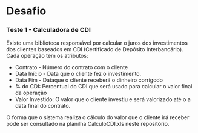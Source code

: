 # Desafio

### Teste 1 - Calculadora de CDI
Existe uma biblioteca responsável por calcular o juros dos investimentos dos clientes baseados em CDI (Certificado de Depósito Interbancário). 
Cada operação tem os atributos:
* Contrato - Número do contrato com o cliente
* Data Início - Data que o cliente fez o investimento.
* Data Fim - Dataque o cliente receberá o dinheiro corrigodo
* % do CDI: Percentual do CDI que será usado para calcular o valor final da operação
* Valor Investido: O valor que o cliente investiu e será valorizado até o a data final do contrato.

O forma que o sistema realiza o cálculo do valor que o cliente irá receber pode ser consultado na planilha CalculoCDI.xls neste repositório.
